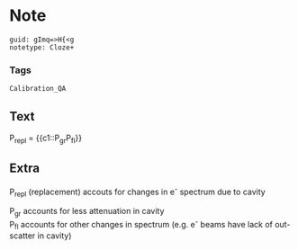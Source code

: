 # Note
```
guid: gImq=>H{<g
notetype: Cloze+
```

### Tags
```
Calibration_QA
```

## Text
P<sub>repl</sub> = {{c1::P<sub>gr</sub>P<sub>fl</sub>}}

## Extra
P<sub>repl</sub> (replacement) accouts for changes in e<sup>-</sup> spectrum due to cavity<div>P<sub>gr</sub> accounts for less attenuation in cavity</div><div>P<sub>fl</sub> accounts for other changes in spectrum (e.g. e<sup>-</sup> beams have lack of out-scatter in cavity)</div>
